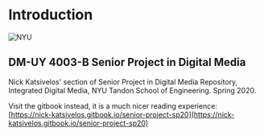 # Introduction

![NYU](https://engineering.nyu.edu/sites/default/files/2019-01/tandon_long_black.png)

## DM-UY 4003-B Senior Project in Digital Media

Nick Katsivelos' section of Senior Project in Digital Media Repository, Integrated Digital Media, NYU Tandon School of Engineering. Spring 2020.

Visit the gitbook instead, it is a much nicer reading experience: [https://nick-katsivelos.gitbook.io/senior-project-sp20](https://nick-katsivelos.gitbook.io/senior-project-sp20)

